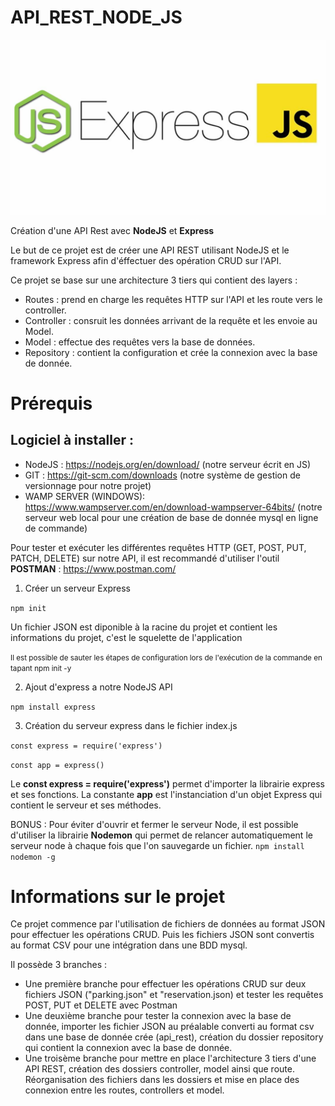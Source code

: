 # API_REST_NODE_JS

![NodeJS-Express](/images/nodejs_express.jpg)

Création d'une API Rest avec **NodeJS** et **Express**

Le but de ce projet est de créer une API REST utilisant NodeJS et le framework Express afin d'éffectuer des opération CRUD sur l'API.

Ce projet se base sur une architecture 3 tiers qui contient des layers :

* Routes : prend en charge les requêtes HTTP sur l'API et les route vers le controller.
* Controller : consruit les données arrivant de la requête et les envoie au Model.
* Model : effectue des requêtes vers la base de données.
* Repository : contient la configuration et crée la connexion avec la base de donnée.


# Prérequis

## Logiciel à installer :

- NodeJS : https://nodejs.org/en/download/ (notre serveur écrit en JS)
- GIT : https://git-scm.com/downloads (notre système de gestion de versionnage pour notre projet)
- WAMP SERVER (WINDOWS): https://www.wampserver.com/en/download-wampserver-64bits/ (notre serveur web local pour une création de base de donnée mysql en ligne de commande)

Pour tester et exécuter les différentes requêtes HTTP (GET, POST, PUT, PATCH, DELETE) sur notre API, il est recommandé d'utiliser l'outil **POSTMAN** : https://www.postman.com/

1. Créer un serveur Express

``npm init``

Un fichier JSON est diponible à la racine du projet et contient les informations du projet, c'est le squelette de l'application

<small>Il est possible de sauter les étapes de configuration lors de l'exécution de la commande en tapant npm init -y</small>

2. Ajout d'express a notre NodeJS API

``npm install express``

3. Création du serveur express dans le fichier index.js

``const express = require('express')``

``const app = express()``

Le **const express = require('express')** permet d'importer la librairie express et ses fonctions.
La constante **app** est l'instanciation d'un objet Express qui contient le serveur et ses méthodes.

BONUS : Pour éviter d'ouvrir et fermer le serveur Node, il est possible d'utiliser la librairie **Nodemon** qui permet de relancer automatiquement le serveur node à chaque fois que l'on sauvegarde un fichier.
``npm install nodemon -g``

# Informations sur le projet

Ce projet commence par l'utilisation de fichiers de données au format JSON pour effectuer les opérations CRUD. Puis les fichiers JSON sont convertis au format CSV pour une intégration dans une BDD mysql.

Il possède 3 branches :
* Une première branche pour effectuer les opérations CRUD sur deux fichiers JSON ("parking.json" et "reservation.json) et tester les requêtes POST, PUT et DELETE avec Postman
* Une deuxième branche pour tester la connexion avec la base de donnée, importer les fichier JSON au préalable converti au format csv dans une base de donnée crée (api_rest), création du dossier repository qui contient la connexion avec la base de donnée.
* Une troisème branche pour mettre en place l'architecture 3 tiers d'une API REST, création des dossiers controller, model ainsi que route. Réorganisation des fichiers dans les dossiers et mise en place des connexion entre les routes, controllers et model.